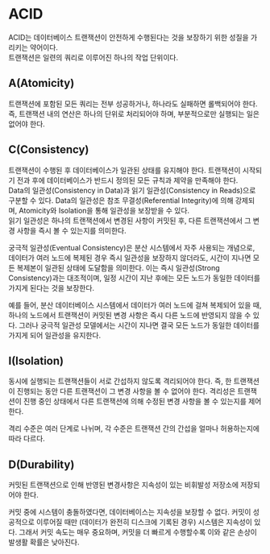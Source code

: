 # ACID
ACID는 데이터베이스 트랜잭션이 안전하게 수행된다는 것을 보장하기 위한 성질을 가리키는 약어이다.  
트랜잭션은 일련의 쿼리로 이루어진 하나의 작업 단위이다.  

## A(Atomicity)
트랜잭션에 포함된 모든 쿼리는 전부 성공하거나, 하나라도 실패하면 롤백되어야 한다.즉, 트랜잭션 내의 연산은 하나의 단위로 처리되어야 하며, 부분적으로만 실행되는 일은 없어야 한다.  

## C(Consistency)
트랜잭션이 수행된 후 데이터베이스가 일관된 상태를 유지해야 한다. 트랜잭션이 시작되기 전과 후에 데이터베이스가 반드시 정의된 모든 규칙과 제약을 만족해야 한다.  
Data의 일관성(Consistency in Data)과 읽기 일관성(Consistency in Reads)으로 구분할 수 있다. Data의 일관성은 참조 무결성(Referential Integrity)에 의해 강제되며, Atomicity와 Isolation을 통해 일관성을 보장받을 수 있다.  
읽기 일관성은 하나의 트랜잭션에서 변경된 사항이 커밋된 후, 다른 트랜잭션에서 그 변경 사항을 즉시 볼 수 있는지를 의미한다.  
  
궁극적 일관성(Eventual Consistency)은 분산 시스템에서 자주 사용되는 개념으로, 데이터가 여러 노드에 복제된 경우 즉시 일관성을 보장하지 않더라도, 시간이 지나면 모든 복제본이 일관된 상태에 도달함을 의미한다. 이는 즉시 일관성(Strong Consistency)과는 대조적이며, 일정 시간이 지난 후에는 모든 노드가 동일한 데이터를 가지게 된다는 것을 보장한다.  
  
예를 들어, 분산 데이터베이스 시스템에서 데이터가 여러 노드에 걸쳐 복제되어 있을 때, 하나의 노드에서 트랜잭션이 커밋된 변경 사항은 즉시 다른 노드에 반영되지 않을 수 있다. 그러나 궁극적 일관성 모델에서는 시간이 지나면 결국 모든 노드가 동일한 데이터를 가지게 되어 일관성을 유지한다.  
## I(Isolation)
동시에 실행되는 트랜잭션들이 서로 간섭하지 않도록 격리되어야 한다. 즉, 한 트랜잭션이 진행되는 동안 다른 트랜잭션이 그 변경 사항을 볼 수 없어야 한다. 격리성은 트랜잭션이 진행 중인 상태에서 다른 트랜잭션에 의해 수정된 변경 사항을 볼 수 있는지를 제어한다.  
  
격리 수준은 여러 단계로 나뉘며, 각 수준은 트랜잭션 간의 간섭을 얼마나 허용하는지에 따라 다르다.  
## D(Durability)
커밋된 트랜잭션으로 인해 반영된 변경사항은 지속성이 있는 비휘발성 저장소에 저장되어야 한다.  

커밋 중에 시스템이 충돌하였다면, 데이터베이스는 지속성을 보장할 수 없다. 커밋이 성공적으로 이루어질 때만 (데이터가 완전히 디스크에 기록된 경우) 시스템은 지속성이 있다. 그래서 커밋 속도는 매우 중요하며, 커밋을 더 빠르게 수행할수록 이와 같은 손상이 발생활 확률은 낮아진다.  
